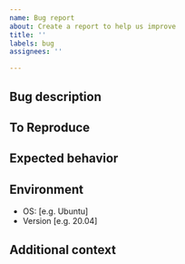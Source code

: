 ```yaml
---
name: Bug report
about: Create a report to help us improve
title: ''
labels: bug
assignees: ''

---
```


## Bug description

<!-- A clear and concise description of what the bug is. -->

## To Reproduce

<!--
Steps to reproduce the behavior. Ideally a minimal code snippet.
-->

## Expected behavior

<!-- A clear and concise description of what you expected to happen. -->

## Environment

<!-- Please fill the following information. -->

- OS: [e.g. Ubuntu]
- Version [e.g. 20.04]

## Additional context

<!-- Add any other context about the problem here. -->
